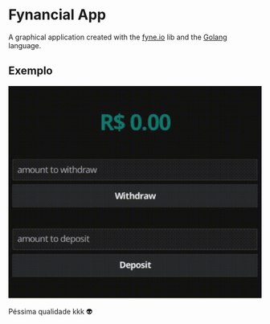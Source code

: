 # Fynancial App

A graphical application created with the [fyne.io](https://fyne.io) lib and the [Golang](https://go.dev) language.

## Exemplo
![Fynancial App](./Fynancial-App.gif)

Péssima qualidade kkk 👽